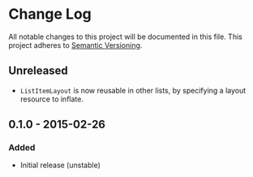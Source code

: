# Change Log
All notable changes to this project will be documented in this file.
This project adheres to [Semantic Versioning](http://semver.org/).

## Unreleased
- `ListItemLayout` is now reusable in other lists, by specifying a layout resource to inflate.

## 0.1.0 - 2015-02-26
### Added
- Initial release (unstable)